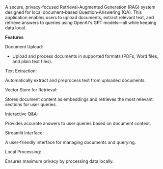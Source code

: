 A secure, privacy-focused Retrieval-Augmented Generation (RAG) system designed for local document-based Question-Answering (QA). This application enables users to upload documents, extract relevant text, and retrieve answers to queries using OpenAI's GPT models—all while keeping data local.

**Features**

Document Upload:

- Upload and process documents in supported formats (PDFs, Word files, and plain text files).

Text Extraction:

Automatically extract and preprocess text from uploaded documents.

Vector Store for Retrieval:

Stores document content as embeddings and retrieves the most relevant sections for user queries.

Interactive Q&A:

Provides accurate answers to user queries based on document context.

Streamlit Interface:

A user-friendly interface for managing documents and querying.

Local Processing:

Ensures maximum privacy by processing data locally.
